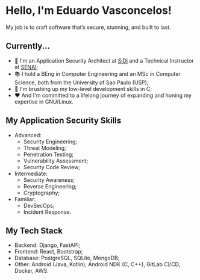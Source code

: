# Hello, I'm Eduardo Vasconcelos!

My job is to craft software that’s secure, stunning, and built to last.

## Currently... 

- 💼 I'm an Application Security Architect at <a href="https://www.sidi.org.br/en/" target="_blank">SiDi</a> and a Technical Instructor at <a href="https://www.sp.senai.br/" target="_blank">SENAI</a>;
- 📚 I hold a BEng in Computer Engineering and an MSc in Computer Science, both from the University of Sao Paulo (USP);
- 🌱 I'm brushing up my low-level development skills in C;
- ❤️ And I'm committed to a lifelong journey of expanding and honing my expertise in GNU/Linux.

## My Application Security Skills

- Advanced:
  - Security Engineering;
  - Threat Modeling;
  - Penetration Testing;
  - Vulnerability Assessment;
  - Security Code Review;
- Intermediate:
  - Security Awareness;
  - Reverse Engineering;
  - Cryptography;
- Familiar:
  - DevSecOps;
  - Incident Response.

## My Tech Stack 

- Backend: Django, FastAPI;
- Frontend: React, Bootstrap;
- Database: PostgreSQL, SQLite, MongoDB;
- Other: Android (Java, Kotlin), Android NDK (C, C++), GitLab CI/CD, Docker, AWS.
